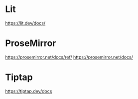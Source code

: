 # Lit

https://lit.dev/docs/

# ProseMirror

https://prosemirror.net/docs/ref/
https://prosemirror.net/docs/

# Tiptap

https://tiptap.dev/docs